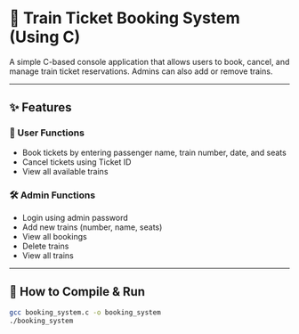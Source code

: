 # 🚆 Train Ticket Booking System (Using C)

A simple C-based console application that allows users to book, cancel, and manage train ticket reservations. Admins can also add or remove trains.

---

## ✨ Features

### 👤 User Functions
- Book tickets by entering passenger name, train number, date, and seats
- Cancel tickets using Ticket ID
- View all available trains

### 🛠️ Admin Functions
- Login using admin password
- Add new trains (number, name, seats)
- View all bookings
- Delete trains
- View all trains


---

## 🚀 How to Compile & Run

```bash
gcc booking_system.c -o booking_system
./booking_system
